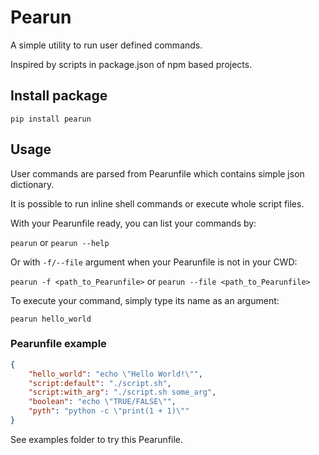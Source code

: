 # Pearun

A simple utility to run user defined commands.

Inspired by scripts in package.json of npm based projects.

## Install package

`pip install pearun`

## Usage

User commands are parsed from Pearunfile which contains simple json dictionary.

It is possible to run inline shell commands or execute whole script files.

With your Pearunfile ready, you can list your commands by: 

`pearun` or `pearun --help`

Or with `-f/--file` argument when your Pearunfile is not in your CWD:

`pearun -f <path_to_Pearunfile>` or `pearun --file <path_to_Pearunfile>`

To execute your command, simply type its name as an argument:

`pearun hello_world`


### Pearunfile example

```.json
{
    "hello_world": "echo \"Hello World!\"",
    "script:default": "./script.sh",
    "script:with_arg": "./script.sh some_arg",
    "boolean": "echo \"TRUE/FALSE\"",
    "pyth": "python -c \"print(1 + 1)\""
}
```

See examples folder to try this Pearunfile.
